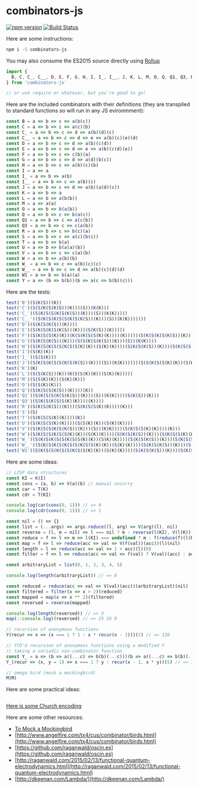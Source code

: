 # combinators-js

[![npm version](https://badge.fury.io/js/combinators-js.svg)](http://badge.fury.io/js/combinators-js)
[![Build Status](https://travis-ci.org/benji6/combinators-js.svg)](https://travis-ci.org/benji6/combinators-js)

Here are some instructions:

```bash
npm i -S combinators-js
```

You may also consume the ES2015 source directly using [Rollup](https://github.com/rollup/rollup)

```javascript
import {
  B, C, C_, C__, D, E, F, G, H, I, I_, I__, J, K, L, M, O, Q, Q1, Q3, R, S, T, U, V, W, W_, W__, W1, Y,
} from 'combinators-js'

// or use require or whatever, but you're good to go!
```

Here are the included combinators with their definitions (they are transpiled to standard functions so will run in any JS evironmment):

```javascript
const B = a => b => c => a(b(c))
const C = a => b => c => a(c)(b)
const C_ = a => b => c => d => a(b)(d)(c)
const C__ = a => b => c => d => e => a(b)(c)(e)(d)
const D = a => b => c => d => a(b)(c(d))
const E = a => b => c => d => e => a(b)(c(d)(e))
const F = a => b => c => c(b)(a)
const G = a => b => c => d => a(d)(b(c))
const H = a => b => c => a(b)(c)(b)
const I = a => a
const I_ = a => b => a(b)
const I__ = a => b => c => a(b)(c)
const J = a => b => c => d => a(b)(a(d)(c))
const K = a => b => a
const L = a => b => a(b(b))
const M = a => a(a)
const O = a => b => b(a(b))
const Q = a => b => c => b(a(c))
const Q1 = a => b => c => a(c(b))
const Q3 = a => b => c => c(a(b))
const R = a => b => c => b(c)(a)
const S = a => b => c => a(c)(b(c))
const T = a => b => b(a)
const U = a => b => b(a(a)(b))
const V = a => b => c => c(a)(b)
const W = a => b => a(b)(b)
const W_ = a => b => c => a(b)(c)(c)
const W__ = a => b => c => d => a(b)(c)(d)(d)
const W1 = a => b => b(a)(a)
const Y = a => (b => b(b))(b => a(c => b(b)(c)))
```

Here are the tests:

```javascript
test('B')(S(K(S))(K))
test('C')(S(S(K(S(K(S))(K)))(S))(K(K)))
test('C_')(S(K(S(S(K(S(K(S))(K)))(S))(K(K)))))
test('C__')(S(K(S(K(S(S(K(S(K(S))(K)))(S))(K(K)))))))
test('D')(S(K(S(K(S))(K))))
test('E')(S(K(S(K(S(K(S))(K)))(S(K(S))(K)))))
test('F')(S(K(S(S(K)(K))(K(S(K(S(S(K)(K))))(K)))))(S(K(S(K(S(K(S))(K)))(S(K(S))(K))))(S(K(S(S(K)(K))))(K))))
test('G')(S(K(S(K(S))(K)))(S(S(K(S(K(S))(K)))(S))(K(K))))
test('H')(S(K(S(K(S(S(K(S(S(K)(K))(S(K)(K))))(S(K(S(K(S))(K)))(S(K(S(S(K)(K))))(K))))))(K)))(S(K(S(S(K(S(K(S))(K)))(S))(K(K))))))
test('I')(S(K)(K))
test('I_')(S(S(K)))
test('J')(S(K(S(K(S(S(K(S(K(S))(K)))(S))(K(K))))))(S(S(K(S(S(K)(K))(S(K)(K))))(S(K(S(K(S))(K)))(S(K(S(S(K)(K))))(K))))(K(S(K(S(S(K(S(K(S))(K)))(S))(K(K))))(S(K(S(K(S(K(S))(K)))(S(K(S))(K)))))))))
test('K')(K)
test('L')(S(S(K(S))(K))(K(S(S(K)(K))(S(K)(K)))))
test('M')(S(S(K)(K))(S(K)(K)))
test('O')(S(S(K)(K)))
test('Q')(S(K(S(S(K(S))(K))))(K))
test('Q1')(S(K(S(S(K(S(K(S))(K)))(S))(K(K))))(S(K(S))(K)))
test('Q3')(S(K(S(K(S(S(K)(K))))(K))))
test('R')(S(K(S(K(S))(K)))(S(K(S(S(K)(K))))(K)))
test('S')(S)
test('T')(S(K(S(S(K)(K))))(K))
test('U')(S(K(S(S(K)(K))))(S(S(K)(K))(S(K)(K))))
test('V')(S(K(S(S(K(S(K(S))(K)))(S))(K(K))))(S(K(S(S(K)(K))))(K)))
test('W')(S(K(S(S(K(S(S(K)(K))(S(K)(K))))(S(K(S(K(S))(K)))(S(K(S(S(K)(K))))(K))))))(K))
test('W_')(S(K(S(K(S(S(K(S(S(K)(K))(S(K)(K))))(S(K(S(K(S))(K)))(S(K(S(S(K)(K))))(K))))))(K))))
test('W__')(S(K(S(K(S(K(S(S(K(S(S(K)(K))(S(K)(K))))(S(K(S(K(S))(K)))(S(K(S(S(K)(K))))(K))))))(K))))))
test('W1')(S(K(S(S(K(S(S(K(S(S(K)(K))(S(K)(K))))(S(K(S(K(S))(K)))(S(K(S(S(K)(K))))(K))))))(K))))(K))
```

Here are some ideas:

```javascript
// LISP data structures
const KI = K(I)
const cons = (a, b) => V(a)(b) // manual uncurry
const car = T(K)
const cdr = T(KI)

console.log(car(cons(0, 1))) // => 0
console.log(cdr(cons(0, 1))) // => 1

const nil = () => {}
const list = (...args) => args.reduce((l, arg) => V(arg)(l), nil)
const reverse = (l, m = nil) => l === nil ? m : reverse(l(KI), V(l(K))(m))
const reduce = f => l => m => l(KI) === undefined ? m : f(reduce(f)(l(KI))(m))(l(K))
const map = f => l => reduce(acc => val => V(f(val))(acc))(l)(nil)
const length = l => reduce(acc => val => 1 + acc)(l)(0)
const filter = f => l => reduce(acc => val => f(val) ? V(val)(acc) : acc)(l)(nil)

const arbitraryList = list(0, 1, 2, 3, 4, 5)

console.log(length(arbitraryList)) // => 6

const reduced = reduce(acc => val => V(val)(acc))(arbitraryList)(nil)
const filtered = filter(x => x > 2)(reduced)
const mapped = map(x => x ** 2)(filtered)
const reversed = reverse(mapped)

console.log(length(reversed)) // => 3
map(::console.log)(reversed) // => 25 16 9
```

```javascript
// recursion of anonymous functions
Y(recur => x => (x === 1 ? 1 : x * recur(x - 1)))(5) // => 120

// TCO'd recursion of anonymous functions using a modified Y
// taking a variadic non-combinator function
const Y_ = a => (b => a((...c) => b(b)(...c)))(b => a((...c) => b(b)(...c)))
Y_(recur => (x, y = 1) => x === 1 ? y : recur(x - 1, x * y))(5) // => 120
```

```javascript
// omega bird (mock a mockingbird)
M(M)
```

Here are some practical ideas:

```javascript

```

[Here is some Church encoding](https://github.com/benji6/church)

Here are some other resources:

- [To Mock a Mockingbird](https://en.wikipedia.org/wiki/To_Mock_a_Mockingbird)
- [http://www.angelfire.com/tx4/cus/combinator/birds.html](http://www.angelfire.com/tx4/cus/combinator/birds.html)
- [https://github.com/raganwald/oscin.es](https://github.com/raganwald/oscin.es)
- [http://raganwald.com/2015/02/13/functional-quantum-electrodynamics.html](http://raganwald.com/2015/02/13/functional-quantum-electrodynamics.html)
- [http://dkeenan.com/Lambda/](http://dkeenan.com/Lambda/)
